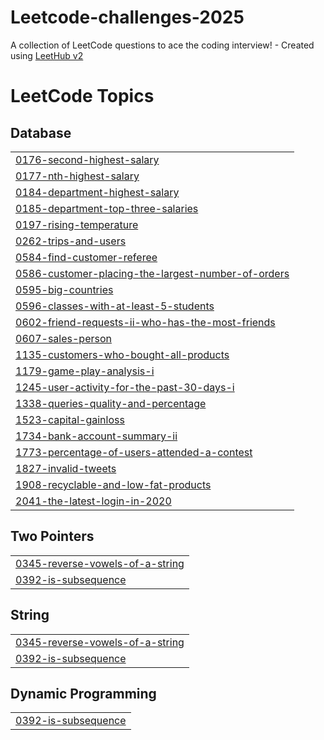 # Leetcode-challenges-2025
A collection of LeetCode questions to ace the coding interview! - Created using [LeetHub v2](https://github.com/arunbhardwaj/LeetHub-2.0)

<!---LeetCode Topics Start-->
# LeetCode Topics
## Database
|  |
| ------- |
| [0176-second-highest-salary](https://github.com/Henos78/Leetcode-challenges-2025/tree/master/0176-second-highest-salary) |
| [0177-nth-highest-salary](https://github.com/Henos78/Leetcode-challenges-2025/tree/master/0177-nth-highest-salary) |
| [0184-department-highest-salary](https://github.com/Henos78/Leetcode-challenges-2025/tree/master/0184-department-highest-salary) |
| [0185-department-top-three-salaries](https://github.com/Henos78/Leetcode-challenges-2025/tree/master/0185-department-top-three-salaries) |
| [0197-rising-temperature](https://github.com/Henos78/Leetcode-challenges-2025/tree/master/0197-rising-temperature) |
| [0262-trips-and-users](https://github.com/Henos78/Leetcode-challenges-2025/tree/master/0262-trips-and-users) |
| [0584-find-customer-referee](https://github.com/Henos78/Leetcode-challenges-2025/tree/master/0584-find-customer-referee) |
| [0586-customer-placing-the-largest-number-of-orders](https://github.com/Henos78/Leetcode-challenges-2025/tree/master/0586-customer-placing-the-largest-number-of-orders) |
| [0595-big-countries](https://github.com/Henos78/Leetcode-challenges-2025/tree/master/0595-big-countries) |
| [0596-classes-with-at-least-5-students](https://github.com/Henos78/Leetcode-challenges-2025/tree/master/0596-classes-with-at-least-5-students) |
| [0602-friend-requests-ii-who-has-the-most-friends](https://github.com/Henos78/Leetcode-challenges-2025/tree/master/0602-friend-requests-ii-who-has-the-most-friends) |
| [0607-sales-person](https://github.com/Henos78/Leetcode-challenges-2025/tree/master/0607-sales-person) |
| [1135-customers-who-bought-all-products](https://github.com/Henos78/Leetcode-challenges-2025/tree/master/1135-customers-who-bought-all-products) |
| [1179-game-play-analysis-i](https://github.com/Henos78/Leetcode-challenges-2025/tree/master/1179-game-play-analysis-i) |
| [1245-user-activity-for-the-past-30-days-i](https://github.com/Henos78/Leetcode-challenges-2025/tree/master/1245-user-activity-for-the-past-30-days-i) |
| [1338-queries-quality-and-percentage](https://github.com/Henos78/Leetcode-challenges-2025/tree/master/1338-queries-quality-and-percentage) |
| [1523-capital-gainloss](https://github.com/Henos78/Leetcode-challenges-2025/tree/master/1523-capital-gainloss) |
| [1734-bank-account-summary-ii](https://github.com/Henos78/Leetcode-challenges-2025/tree/master/1734-bank-account-summary-ii) |
| [1773-percentage-of-users-attended-a-contest](https://github.com/Henos78/Leetcode-challenges-2025/tree/master/1773-percentage-of-users-attended-a-contest) |
| [1827-invalid-tweets](https://github.com/Henos78/Leetcode-challenges-2025/tree/master/1827-invalid-tweets) |
| [1908-recyclable-and-low-fat-products](https://github.com/Henos78/Leetcode-challenges-2025/tree/master/1908-recyclable-and-low-fat-products) |
| [2041-the-latest-login-in-2020](https://github.com/Henos78/Leetcode-challenges-2025/tree/master/2041-the-latest-login-in-2020) |
## Two Pointers
|  |
| ------- |
| [0345-reverse-vowels-of-a-string](https://github.com/Henos78/Leetcode-challenges-2025/tree/master/0345-reverse-vowels-of-a-string) |
| [0392-is-subsequence](https://github.com/Henos78/Leetcode-challenges-2025/tree/master/0392-is-subsequence) |
## String
|  |
| ------- |
| [0345-reverse-vowels-of-a-string](https://github.com/Henos78/Leetcode-challenges-2025/tree/master/0345-reverse-vowels-of-a-string) |
| [0392-is-subsequence](https://github.com/Henos78/Leetcode-challenges-2025/tree/master/0392-is-subsequence) |
## Dynamic Programming
|  |
| ------- |
| [0392-is-subsequence](https://github.com/Henos78/Leetcode-challenges-2025/tree/master/0392-is-subsequence) |
<!---LeetCode Topics End-->